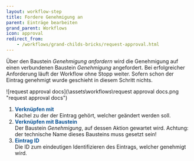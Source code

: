 ```yaml
---
layout: workflow-step
title: Fordere Genehmigung an
parent: Einträge bearbeiten
grand_parent: Workflows
icon: approval
redirect_from:
    - /workflows/grand-childs-bricks/request-approval.html
---
```


Über den Baustein _Genehmigung anfordern_ wird die Genehmigung auf einen verbundenen Baustein _Genehmigung_ angefordert. Bei erfolgreicher Anforderung läuft der Workflow ohne Stopp weiter.
Sofern schon der Eintrag genehmigt wurde geschieht in diesem Schritt nichts.

![request approval docs](\assets\workflows\request approval docs.png "request approval docs")

1. <span style="color:#0b5394">**Verknüpfen mit**</span>  
   Kachel zu der der Eintrag gehört, welcher geändert werden soll.
2. <span style="color:#0b5394">**Verknüpfen mit Baustein**</span>  
   Der Baustein _Genehmigung_, auf dessen Aktion gewartet wird.
   Achtung: der technische Name dieses Bausteins muss gesetzt sein!
3. <span style="color:#0b5394">**Eintrag ID**</span>  
   Die ID zum eindeutigen Identifizieren des Eintrags, welcher genehmigt wird.
